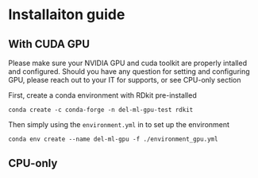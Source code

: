 # Installaiton guide

## With CUDA GPU 
Please make sure your NVIDIA GPU and cuda toolkit are properly intalled and configured. Should you have any question for setting and configuring GPU, please reach out to your IT for supports, or see CPU-only section

First, create a conda environment with RDkit pre-installed
```
conda create -c conda-forge -n del-ml-gpu-test rdkit
```
Then simply using the `environment.yml` in to set up the environment
```
conda env create --name del-ml-gpu -f ./environment_gpu.yml
```

## CPU-only



